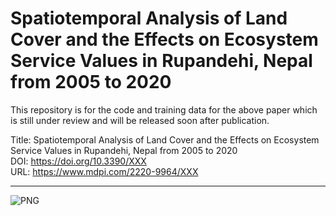 # Spatiotemporal Analysis of Land Cover and the Effects on Ecosystem Service Values in Rupandehi, Nepal from 2005 to 2020

This repository is for the code and training data for the above paper which is still under review and will be released soon after publication. </br>

Title: Spatiotemporal Analysis of Land Cover and the Effects on Ecosystem Service Values in Rupandehi, Nepal from 2005 to 2020 </br>
DOI: https://doi.org/10.3390/XXX </br>
URL: https://www.mdpi.com/2220-9964/XXX </br>


___
<img align="left" alt="PNG" src="https://www.mdpi.com/ijgi/ijgi-10-00635/article_deploy/html/images/ijgi-10-00635-ag-550.jpg" />


